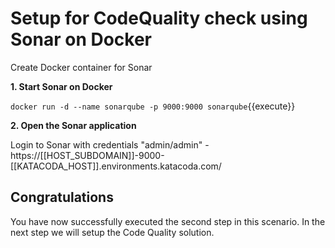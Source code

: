 # Setup for CodeQuality check using Sonar on Docker

Create Docker container for Sonar

**1. Start Sonar on Docker**

``docker run -d --name sonarqube -p 9000:9000 sonarqube``{{execute}}

**2. Open the Sonar application**

Login to Sonar with credentials "admin/admin" - https://[[HOST_SUBDOMAIN]]-9000-[[KATACODA_HOST]].environments.katacoda.com/
## Congratulations

You have now successfully executed the second step in this scenario. In the next step we will setup the Code Quality solution.
